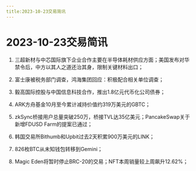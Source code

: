 ```yaml
---
title:2023-10-23交易简讯
---
```

# 2023-10-23交易简讯
1. 三超新材与中芯国际旗下企业合作主要在半导体耗材供应方面；美国发布对华禁令后，中方以其人之道还治其身，限制关键材料出口；

2. 富士康被税务部门调查，鸿海集团回应：积极配合相关单位调查；

3. 毅高国际控股与中国信息科技合作，推出1.8亿元代币化公司债券；

4. ARK方舟基金10月至今累计减持价值约319万美元的GBTC；

5. zkSync桥接用户总量突破250万，桥接TVL达35亿美元；PancakeSwap关于新增FDUSD Farm的提案已通过；

6. 韩国交易所Bithumb和Upbit过去2天积累900万美元的LINK；

7. 826枚BTC从未知钱包转移到Gemini；

8. Magic Eden将暂时停止BRC-20的交易；NFT本周销量较上周飙升12.62%；